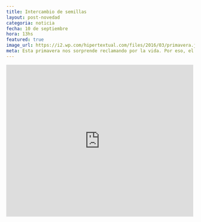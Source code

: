 ```yaml
---
title: Intercambio de semillas
layout: post-novedad
categoria: noticia
fecha: 10 de septiembre
hora: 13hs
featured: true
image_url: https://i2.wp.com/hipertextual.com/files/2016/03/primavera.jpg
meta: Esta primavera nos sorprende reclamando por la vida. Por eso, el domingo pasado, intercambiamos semillas y compartimos la comida.
---
```


<iframe src="https://www.facebook.com/plugins/post.php?href=https%3A%2F%2Fwww.facebook.com%2Fpermalink.php%3Fstory_fbid%3D1906883829575191%26id%3D100007607774862%26substory_index%3D0&width=500" width="500" height="405" style="border:none;overflow:hidden" scrolling="no" frameborder="0" allowTransparency="true"></iframe>